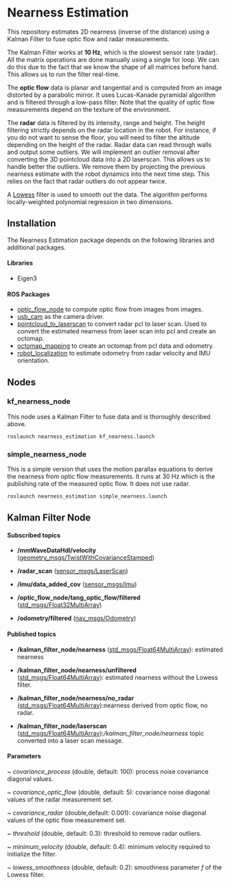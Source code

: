# Nearness Estimation

This repository estimates 2D nearness (inverse of the distance) using a Kalman Filter to fuse optic flow and radar measurements.

The Kalman Filter works at **10 Hz**, which is the slowest sensor rate (radar). All the matrix operations are done manually using a single for loop. We can do this due to the fact that we know the shape of all matrices before hand. This allows us to run the filter real-time.

The **optic flow** data is planar and tangential and is computed from an image distorted by a parabolic mirror. It uses Lucas-Kanade pyramidal algorithm and is filtered through a low-pass filter. Note that the quality of optic flow measurements depend on the texture of the environment.

The **radar** data is filtered by its intensity, range and height. The height filtering strictly depends on the radar location in the robot. For instance, if you do not want to sense the floor, you will need to filter the altitude depending on the height of the radar. Radar data can read through walls and output some outliers. We will implement an outlier removal after converting the 3D pointcloud data into a 2D laserscan. This allows us to handle better the outliers. We remove them by projecting the previous nearness estimate with the robot dynamics into the next time step. This relies on the fact that radar outliers do not appear twice.

A [Lowess](https://github.com/hroest/CppLowess) filter is used to smooth out the data. The algorithm performs locally-weighted polynomial regression in two dimensions.




## Installation
The Nearness Estimation package depends on the following libraries and additional packages.
#### Libraries
* Eigen3
#### ROS Packages
* [optic_flow_node](https://github.com/mohradza/optic_flow_node/tree/dev/xavi) to compute optic flow from images from images.  
* [usb_cam](https://github.com/ros-drivers/usb_cam) as the camera driver.
* [pointcloud_to_laserscan](https://github.com/xaru8145/pointcloud_to_laserscan) to convert radar pcl to laser scan. Used to convert the estimated nearness from laser scan into pcl and create  an octomap.
* [octomap_mapping](https://github.com/OctoMap/octomap_mapping) to create an octomap from pcl data and odometry.
* [robot_localization](https://github.com/xaru8145/robot_localization/tree/oflow-jackal) to estimate odometry from radar velocity and IMU orientation.




## Nodes
### kf_nearness_node
This node uses a Kalman Filter to fuse data and is thoroughly described above.
```bash
roslaunch nearness_estimation kf_nearness.launch
```
### simple_nearness_node
This is a simple version that uses the motion parallax equations to derive the nearness from optic flow measurements. It runs at 30 Hz which is the publishing rate of the measured optic flow. It does not use radar.
```bash
roslaunch nearness_estimation simple_nearness.launch
```



## Kalman Filter Node

#### Subscribed topics

* **/mmWaveDataHdl/velocity** ([geometry_msgs/TwistWithCovarianceStamped](http://docs.ros.org/melodic/api/geometry_msgs/html/msg/TwistWithCovarianceStamped.html))

* **/radar_scan** ([sensor_msgs/LaserScan](http://docs.ros.org/melodic/api/sensor_msgs/html/msg/LaserScan.html))

* **/imu/data_added_cov** ([sensor_msgs/Imu](http://docs.ros.org/melodic/api/sensor_msgs/html/msg/Imu.html))

* **/optic_flow_node/tang_optic_flow/filtered** ([std_msgs/Float32MultiArray](http://docs.ros.org/melodic/api/std_msgs/html/msg/Float32MultiArray.html))

* **/odometry/filtered** ([nav_msgs/Odometry](http://docs.ros.org/melodic/api/nav_msgs/html/msg/Odometry.html))


#### Published topics
* **/kalman_filter_node/nearness** ([std_msgs/Float64MultiArray](http://docs.ros.org/melodic/api/std_msgs/html/msg/Float64.html)): estimated nearness

* **/kalman_filter_node/nearness/unfiltered** ([std_msgs/Float64MultiArray](http://docs.ros.org/melodic/api/std_msgs/html/msg/Float64.html)): estimated nearness without the Lowess filter.

* **/kalman_filter_node/nearness/no_radar** ([std_msgs/Float64MultiArray](http://docs.ros.org/melodic/api/std_msgs/html/msg/Float64.html)):nearness derived from optic flow, no radar.

* **/kalman_filter_node/laserscan** ([std_msgs/Float64MultiArray](http://docs.ros.org/melodic/api/std_msgs/html/msg/Float64.html)):*/kalman_filter_node/nearness* topic converted into a laser scan message.


#### Parameters
~ *covariance_process* (double, default: 100): process noise covariance diagonal values.

~ *covariance_optic_flow* (double, default: 5): covariance noise diagonal values of the radar measurement set.

~ *covariance_radar* (double,default: 0.001): covariance noise diagonal values of the optic flow measurement set.

~ *threshold* (double, default: 0.3): threshold to remove radar outliers.

~ *minimum_velocity* (double, default: 0.4): minimum velocity required to initialize the filter.

~ *lowess_smoothness* (double, default: 0.2): smoothness parameter *f* of the Lowess filter.
